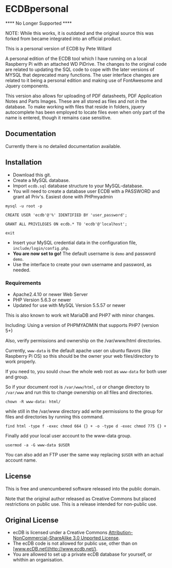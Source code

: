 # ECDBpersonal

**** No Longer Supported ****

NOTE: While this works, it is outdated and the original source this was forked from became integrated into an official product.

This is a personal version of ECDB by Pete Willard

A personal edition of the ECDB tool which I have running on a local Raspberry Pi with an attached  WD PiDrive.  The changes to the original code are related to updating the SQL code to cope with the later versions of MYSQL that deprecated many functions.  The user interface changes are related to it being a personal edition and making use of FontAwesome and Jquery components.

This version also allows for uploading of PDF datasheets, PDF Application Notes and Parts Images.  These are all stored as files and not *in* the database.  To make working with files that reside in folders, jquery autocomplete has been employed to locate files even when only part of the name is entered, though it remains case sensitive.

## Documentation

Currently there is no detailed documentation available. 

## Installation

- Download this git.
- Create a MySQL database.
- Import `ecdb.sql` database structure to your MySQL-database.
- You will need to create a database user ECDB with a PASSWORD and grant all Priv's.  Easiest done with PHPmyadmin

`mysql -u root -p`

`CREATE USER 'ecdb'@'%' IDENTIFIED BY 'user_password';`

`GRANT ALL PRIVILEGES ON ecdb.* TO 'ecdb'@'localhost';`

`exit`


- Insert your MySQL credential data in the configuration file, `include/login/config.php`.
- **You are now set to go!** The default username is `demo` and password `demo`.
- Use the interface to create your own username and password, as needed.

### Requirements

- Apache2.4.10 or newer Web Server
- PHP Version 5.6.3 or newer
- Updated for use with MySQL Version 5.5.57 or newer


This is also known to work wit MariaDB and PHP7 with minor changes.

Including:  Using a version of PHPMYADMIN that supports PHP7  (version 5+)

Also, verify permissions and ownership on the /var/www/html directories.

Currently, `www-data` is the default apache user on ubuntu flavors (like Raspberry Pi OS)  so this should be the owner your web files/directory to work properly.

If you need to, you sould `chown` the whole web root as `www-data` for both user and group.

So if your document root is `/var/www/html`, `cd` or change directory to `/var/www` and run this to change ownership on all files and directories.

`chown -R www-data: html/`

while still in the /var/www directory add write permissions to the group for files and directories by running this command.

`find html -type f -exec chmod 664 {} + -o -type d -exec chmod 775 {} +`

Finally add your local user account to the www-data group.  

`usermod -a -G www-data $USER`

You can also add an FTP user the same way replacing `$USER` with an actual account name.


## License

This is free and unencumbered software released into the public domain.  

Note that the original author released as Creative Commons but placed restrictions on public use. This is a release intended for non-public use.



## Original License

- ecDB is licensed under a Creative Commons [Attribution-NonCommercial-ShareAlike 3.0 Unported License](http://creativecommons.org/licenses/by-nc-sa/3.0/).
- The ecDB code is not allowed for public use, other than on [www.ecDB.net](http://www.ecdb.net/).
- You are allowed to set up a private ecDB database for yourself, or whithin an organisation.

